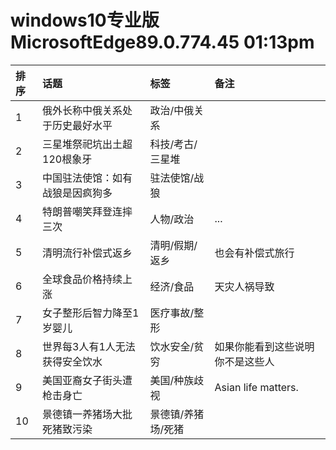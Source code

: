 # windows10专业版 MicrosoftEdge89.0.774.45 01:13pm

|排序|话题|标签|备注|
|:-|:-|:-|:-|
|1|俄外长称中俄关系处于历史最好水平|政治/中俄关系||
|2|三星堆祭祀坑出土超120根象牙|科技/考古/三星堆||
|3|中国驻法使馆：如有战狼是因疯狗多|驻法使馆/战狼||
|4|特朗普嘲笑拜登连摔三次|人物/政治|...|
|5|清明流行补偿式返乡|清明/假期/返乡|也会有补偿式旅行|
|6|全球食品价格持续上涨|经济/食品|天灾人祸导致|
|7|女子整形后智力降至1岁婴儿|医疗事故/整形||
|8|世界每3人有1人无法获得安全饮水|饮水安全/贫穷|如果你能看到这些说明你不是这些人|
|9|美国亚裔女子街头遭枪击身亡|美国/种族歧视|Asian life matters.|
|10|景德镇一养猪场大批死猪致污染|景德镇/养猪场/死猪||
